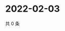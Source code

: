 # 2022-02-03

共 0 条

<!-- BEGIN WEIBO -->
<!-- 最后更新时间 Thu Feb 03 2022 00:12:21 GMT+0800 (China Standard Time) -->

<!-- END WEIBO -->
